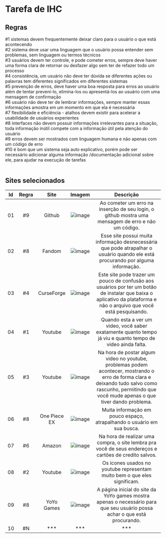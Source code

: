 # Tarefa de IHC

## Regras
#1 sistemas devem frequentemente deixar claro para o usuário o que está acontecendo<br>
#2 sistema deve usar uma linguagem que o usuário possa entender sem problemas, sem linguagem ou termos técnicos<br>
#3 usuários devem ter controle, e pode cometer erros, sempre deve haver uma forma clara de retornar ou desfazer algo sem ter de refazer todo um processo<br>
#4 consistência, um usuário não deve ter dúvida se diferentes ações ou palavras tem diferentes significados em diferentes sistemas<br>
#5 prevenção de erros, deve haver uma boa resposta para erros ao usuário além de tentar preveni-lo, elimina-los ou apresentá-los ao usuário com uma mensagem de confirmação<br>
#6 usuário não deve ter de lembrar informações, sempre manter essas informações amostra em um momento em que ela é necessária<br>
#7 flexibilidade e eficiência - atalhos devem existir para acelerar a usabilidade de usuários experientes<br>
#8 interfaces não devem possuir informações irrelevantes para a situação, toda informação inútil compete com a informação útil pela atenção do usuário<br>
#9 erros devem ser mostrados com linguagem humana e não apenas com um código de erro<br>
#10 é bom que um sistema seja auto explicativo, porém pode ser necessário adicionar alguma informação /documentação adicional sobre ele, para ajudar na execução de tarefas
<br><br>

## Sites selecionados
| Id | Regra | Site | Imagem | Descrição |
|:--:|:-----:|:----:|:------:|:---------:|
| 01 | #9 | Github | ![image](https://github.com/Pedro-Toledo/IHC/assets/101061910/a53af8e0-2d47-4bd4-8b76-b9e01ecd356b) | Ao cometer um erro na inserção de seu login, o github mostra uma mensagem de erro e não um código. |
| 02 | #8 | Fandom | ![image](https://github.com/Pedro-Toledo/IHC/assets/101061910/1173cd94-f137-43bc-b4c6-928bcbdaeb48) | Esse site possui muita informação desnecessária que pode atrapalhar o usuário quando ele está procurando por alguma informação. |
| 03 | #4 | CurseForge | ![image](https://github.com/Pedro-Toledo/IHC/assets/101061910/814457e4-e968-46ef-a1ad-aa2c5ab3c6bf) | Este site pode trazer um pouco de confusão aos usuários por ter um botão de instalar que baixa o aplicativo da plataforma e não o arquivo que você está pesquisando. |
| 04 | #1 | Youtube | ![image](https://github.com/Pedro-Toledo/IHC/assets/101061910/59e68437-de8b-4268-9e57-0181fc03a8de) | Quando esta a ver um video, você saber exatamente quanto tempo já viu e quanto tempo de video ainda falta. |
| 05 | #3 | Youtube | ![image](https://github.com/Pedro-Toledo/IHC/assets/101061910/becb5247-f443-402a-81be-7582e4f9c185) | Na hora de postar algum video no youtube, problemas podem acontecer, mostrando o erro de forma clara e deixando tudo salvo como rascunho, permitindo que você mude apenas o que tiver dando problema. |
| 06 | #8 | One Piece EX | ![image](https://github.com/Pedro-Toledo/IHC/assets/101061910/09497e07-663d-430a-96b8-073882153b18) | Muita informação em pouco espaço, atrapalhando o usuário em sua busca. |
| 07 | #6 | Amazon | ![image](https://github.com/Pedro-Toledo/IHC/assets/101061910/8a330824-4396-48bf-9bc9-0fe8947608ca) | Na hora de realizar uma compra, o site lembra pra você de seus endereços e cartões de credito salvos. |
| 08 | #2 | Youtube | ![image](https://github.com/Pedro-Toledo/IHC/assets/101061910/b65249ac-93f5-47a3-b0f0-1e8d5af478e2) | Os icones usados no youtube representam muito bem o que eles significam. |
| 09 | #8 | YoYo Games | ![image](https://github.com/Pedro-Toledo/IHC/assets/101061910/51a2d9de-6002-4114-8ab5-9d08e6800055) | A página inicial do site da YoYo games mostra apenas o necessário para que seu usuário possa achar o que está procurando. |
| 10 | #N | *** | *** | *** |
